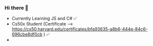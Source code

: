 ### Hi there 👋

<!--
**shayan1alinejad/shayan1alinejad** is a ✨ _special_ ✨ repository because its `README.md` (this file) appears on your GitHub profile.

Here are some ideas to get you started:

- 🔭 I’m currently working on Defender Bot...
- 🌱 I’m currently learning Js and Python...
- ⚡ Fun fact: Html Is Not A Language Of Coding ...
-->

- Currently Learning JS and C# ✅
- Cs50x Student (Certificate --> https://cs50.harvard.edu/certificates/bfa93635-a8b6-444e-84c6-696cbe8df0cb ) ✅
- 
